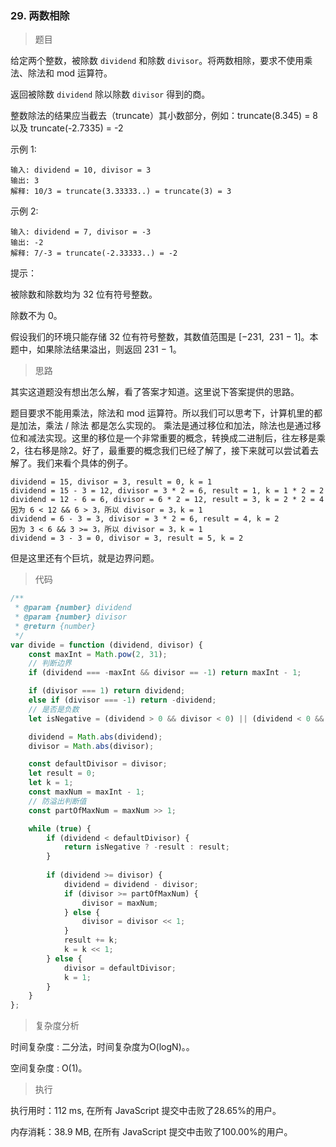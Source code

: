 ### 29. 两数相除

> 题目

给定两个整数，被除数 `dividend` 和除数 `divisor`。将两数相除，要求不使用乘法、除法和 mod 运算符。

返回被除数 `dividend` 除以除数 `divisor` 得到的商。

整数除法的结果应当截去（truncate）其小数部分，例如：truncate(8.345) = 8 以及 truncate(-2.7335) = -2


示例 1:
```
输入: dividend = 10, divisor = 3
输出: 3
解释: 10/3 = truncate(3.33333..) = truncate(3) = 3
```

示例 2:
```
输入: dividend = 7, divisor = -3
输出: -2
解释: 7/-3 = truncate(-2.33333..) = -2
```

提示：

被除数和除数均为 32 位有符号整数。

除数不为 0。

假设我们的环境只能存储 32 位有符号整数，其数值范围是 [−231,  231 − 1]。本题中，如果除法结果溢出，则返回 231 − 1。

> 思路

其实这道题没有想出怎么解，看了答案才知道。这里说下答案提供的思路。

题目要求不能用乘法，除法和 mod 运算符。所以我们可以思考下，计算机里的都是加法，乘法 / 除法 都是怎么实现的。
乘法是通过移位和加法，除法也是通过移位和减法实现。这里的移位是一个非常重要的概念，转换成二进制后，往左移是乘2，往右移是除2。好了，最重要的概念我们已经了解了，接下来就可以尝试着去解了。我们来看个具体的例子。

```
dividend = 15, divisor = 3, result = 0, k = 1
dividend = 15 - 3 = 12, divisor = 3 * 2 = 6, result = 1, k = 1 * 2 = 2
dividend = 12 - 6 = 6, divisor = 6 * 2 = 12, result = 3, k = 2 * 2 = 4
因为 6 < 12 && 6 > 3，所以 divisor = 3，k = 1
dividend = 6 - 3 = 3, divisor = 3 * 2 = 6, result = 4, k = 2
因为 3 < 6 && 3 >= 3，所以 divisor = 3，k = 1
dividend = 3 - 3 = 0, divisor = 3, result = 5, k = 2
```

但是这里还有个巨坑，就是边界问题。

> 代码

```js
/**
 * @param {number} dividend
 * @param {number} divisor
 * @return {number}
 */
var divide = function (dividend, divisor) {
    const maxInt = Math.pow(2, 31);
    // 判断边界
    if (dividend === -maxInt && divisor == -1) return maxInt - 1;

    if (divisor === 1) return dividend;
    else if (divisor === -1) return -dividend;
    // 是否是负数
    let isNegative = (dividend > 0 && divisor < 0) || (dividend < 0 && divisor > 0);

    dividend = Math.abs(dividend);
    divisor = Math.abs(divisor);

    const defaultDivisor = divisor;
    let result = 0;
    let k = 1;
    const maxNum = maxInt - 1;
    // 防溢出判断值
    const partOfMaxNum = maxNum >> 1;

    while (true) {
        if (dividend < defaultDivisor) {
            return isNegative ? -result : result;
        }
        
        if (dividend >= divisor) {
            dividend = dividend - divisor;
            if (divisor >= partOfMaxNum) {
                divisor = maxNum;
            } else {
                divisor = divisor << 1;
            }
            result += k;
            k = k << 1;
        } else {
            divisor = defaultDivisor;
            k = 1;
        }
    }
};
```

> 复杂度分析

时间复杂度 : 二分法，时间复杂度为O(logN)。。

空间复杂度 : O(1)。

> 执行

执行用时：112 ms, 在所有 JavaScript 提交中击败了28.65%的用户。

内存消耗：38.9 MB, 在所有 JavaScript 提交中击败了100.00%的用户。

